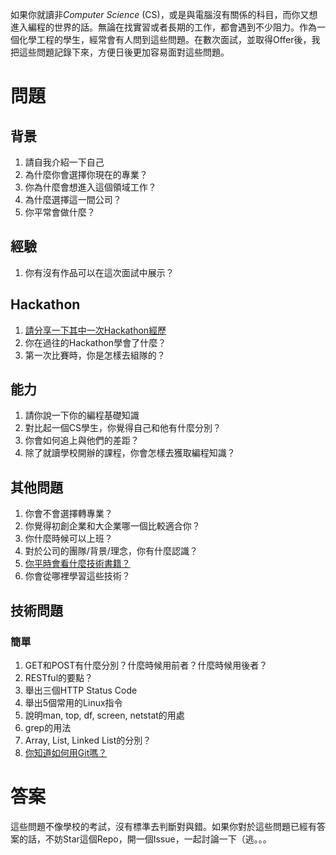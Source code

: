 如果你就讀非*Computer Science* (CS)，或是與電腦沒有關係的科目，而你又想進入編程的世界的話。無論在找實習或者長期的工作，都會遇到不少阻力。作為一個化學工程的學生，經常會有人問到這些問題。在數次面試，並取得Offer後，我把這些問題記錄下來，方便日後更加容易面對這些問題。

# 問題
## 背景
1. 請自我介紹一下自己
1. 為什麼你會選擇你現在的專業？
1. 你為什麼會想進入這個領域工作？
1. 為什麼選擇這一間公司？
1. 你平常會做什麼？

## 經驗
1. 你有沒有作品可以在這次面試中展示？

## Hackathon
1. [請分享一下其中一次Hackathon經歷](https://calpa.me/2017/02/19/supercharger-hackathon/)
1. 你在過往的Hackathon學會了什麼？
1. 第一次比賽時，你是怎樣去組隊的？

## 能力
1. 請你說一下你的編程基礎知識
1. 對比起一個CS學生，你覺得自己和他有什麼分別？
1. 你會如何追上與他們的差距？
1. 除了就讀學校開辦的課程，你會怎樣去獲取編程知識？

## 其他問題
1. 你會不會選擇轉專業？
1. 你覺得初創企業和大企業哪一個比較適合你？
1. 你什麼時候可以上班？
1. 對於公司的團隊/背景/理念，你有什麼認識？
1. [你平時會看什麼技術書籍？](https://github.com/calpa/reading-list)
1. 你會從哪裡學習這些技術？

## 技術問題
### 簡單
1. GET和POST有什麼分別？什麼時候用前者？什麼時候用後者？
1. RESTful的要點？
1. 舉出三個HTTP Status Code
1. 舉出5個常用的Linux指令
1. 說明man, top, df, screen, netstat的用處
1. grep的用法
1. Array, List, Linked List的分別？
1. [你知道如何用Git嗎？](https://calpa.me/2017/04/01/git-workflow/)

# 答案
這些問題不像學校的考試，沒有標準去判斷對與錯。如果你對於這些問題已經有答案的話，不妨Star這個Repo，開一個Issue，一起討論一下（逃。。。

